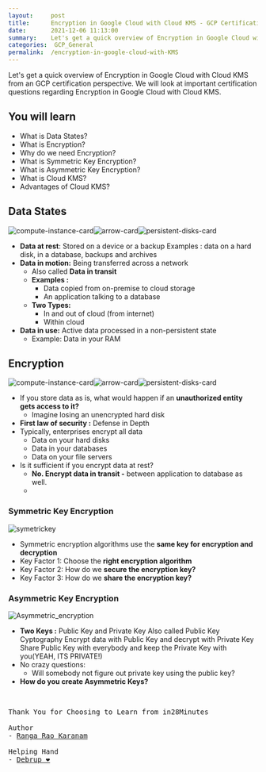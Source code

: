 ```yaml
---
layout:     post
title:      Encryption in Google Cloud with Cloud KMS - GCP Certification Cheat Sheet
date:       2021-12-06 11:13:00
summary:    Let's get a quick overview of Encryption in Google Cloud with Cloud KMS from an GCP certification perspective. We will look at important certification questions regarding Encryption in Google Cloud with Cloud KMS.
categories:  GCP_General
permalink:  /encryption-in-google-cloud-with-KMS
---
```


Let's get a quick overview of Encryption in Google Cloud with Cloud KMS from an GCP certification perspective. We will look at important certification questions regarding Encryption in Google Cloud with Cloud KMS.

## You will learn
- What is Data States?
- What is Encryption?
- Why do we need Encryption?
- What is Symmetric Key Encryption?
- What is Asymmetric Key Encryption?
- What is Cloud KMS?
- Advantages of Cloud KMS?


## Data States
   ![compute-instance-card](https://user-images.githubusercontent.com/57451228/144869368-dd3cb711-7861-4acd-8467-922bb9e36d36.png)![arrow-card](https://user-images.githubusercontent.com/57451228/144869384-d3e48e9d-72be-4e07-bbc5-2a7fabaa07fe.png)![persistent-disks-card](https://user-images.githubusercontent.com/57451228/144869399-a7efe4ff-4347-4195-9b47-51d9de400d69.png)


 
    
- **Data at rest**: Stored on a device or a backup
Examples : data on a hard disk, in a database, backups and archives
- **Data in motion:** Being transferred across a network
  - Also called **Data in transit**
  - **Examples :**
      - Data copied from on-premise to cloud storage
      - An application talking to a database
  - **Two Types:**
      - In and out of cloud (from internet)
      - Within cloud
- **Data in use:** Active data processed in a non-persistent state
   - Example: Data in your RAM

## Encryption
 ![compute-instance-card](https://user-images.githubusercontent.com/57451228/144869368-dd3cb711-7861-4acd-8467-922bb9e36d36.png)![arrow-card](https://user-images.githubusercontent.com/57451228/144869384-d3e48e9d-72be-4e07-bbc5-2a7fabaa07fe.png)![persistent-disks-card](https://user-images.githubusercontent.com/57451228/144869399-a7efe4ff-4347-4195-9b47-51d9de400d69.png)
 
- If you store data as is, what would happen if an **unauthorized entity gets access to it?**
  - Imagine losing an unencrypted hard disk
- **First law of security :** Defense in Depth
- Typically, enterprises encrypt all data
  - Data on your hard disks
  - Data in your databases
  - Data on your file servers
- Is it sufficient if you encrypt data at rest?
  - **No. Encrypt data in transit -** between application to database as well.
  - 
### Symmetric Key Encryption
![symetrickey](https://user-images.githubusercontent.com/57451228/144870527-fbf574e6-8718-44d9-a87d-1c9821900fe0.png)

- Symmetric encryption algorithms use the **same key for encryption and decryption**
- Key Factor 1: Choose the **right encryption algorithm**
- Key Factor 2: How do we **secure the encryption key?**
- Key Factor 3: How do we **share the encryption key?**

### Asymmetric Key Encryption
![Asymmetric_encryption](https://user-images.githubusercontent.com/57451228/144870702-777536a0-ae97-44e5-a56e-850d12afe5f3.png)

- **Two Keys :** Public Key and Private Key
Also called Public Key Cyptography
Encrypt data with Public Key and decrypt with Private Key
Share Public Key with everybody and keep the Private Key with you(YEAH, ITS PRIVATE!)
- No crazy questions:
  - Will somebody not figure out private key using the public key?
- **How do you create Asymmetric Keys?**

<BR/>


<pre>
Thank You for Choosing to Learn from in28Minutes

Author
- <a href="https://www.linkedin.com/in/rangakaranam/">Ranga Rao Karanam</a>

Helping Hand
- <a href="https://www.linkedin.com/in/debrup-365/">Debrup ❤️</a>
</pre>
